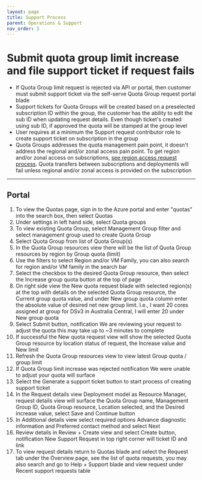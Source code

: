 ```yaml
---
layout: page
title: Support Process
parent: Operations & Support
nav_order: 3
---
```


# Submit quota group limit increase and file support ticket if request fails

- If Quota Group limit request is rejected via API or portal, then customer must submit support ticket via the self-serve Quota Group request portal blade
- Support tickets for Quota Groups will be created based on a preselected subscription ID within the group, the customer has the ability to edit the sub ID when updating request details. Even though ticket's created using sub ID, if approved the quota will be stamped at the group level
- User requires at a minimum the Support request contributor role to create support ticket on subscription in the group
- Quota Groups addresses the quota management pain point, it doesn't address the regional and/or zonal access pain point. To get region and/or zonal access on subscriptions, [see region access request process](https://learn.microsoft.com/en-us/troubleshoot/azure/general/region-access-request-process). Quota transfers between subscriptions and deployments will fail unless regional and/or zonal access is provided on the subscription

---

## Portal

1. To view the Quotas page, sign in to the Azure portal and enter "quotas" into the search box, then select Quotas
2. Under settings in left hand side, select Quota groups
3. To view existing Quota Group, select Management Group filter and select management group used to create Quota Group
4. Select Quota Group from list of Quota Group(s)
5. In the Quota Group resources view there will be the list of Quota Group resources by region by Group quota (limit)
6. Use the filters to select Region and/or VM Family, you can also search for region and/or VM family in the search bar
7. Select the checkbox to the desired Quota Group resource, then select the Increase group quota button at the top of page
8. On right side view the New quota request blade with selected region(s) at the top with details on the selected Quota Group resource, the Current group quota value, and under New group quota column enter the absolute value of desired net new group limit. I.e., I want 20 cores assigned at group for DSv3 in Australia Central, I will enter 20 under New group quota
9. Select Submit button, notification We are reviewing your request to adjust the quota this may take up to ~3 minutes to complete
10. If successful the New quota request view will show the selected Quota Group resource by location status of request, the Increase value and New limit
11. Refresh the Quota Group resources view to view latest Group quota / group limit
12. If Quota Group limit increase was rejected notification We were unable to adjust your quota will surface
13. Select the Generate a support ticket button to start process of creating support ticket
14. In the Request details view Deployment model as Resource Manager, request details view will surface the Quota Group name, Management Group ID, Quota Group resource, Location selected, and the Desired increase value, select Save and Continue button
15. In Additional details view select required options Advance diagnostic information and Preferred contact method and select Next
16. Review details in Review + Create view and select Create button, notification New Support Request in top right corner will ticket ID and link
17. To view request details return to Quotas blade and select the Request tab under the Overview page, see the list of quota requests, you may also search and go to Help + Support blade and view request under Recent support requests table
